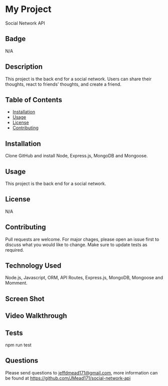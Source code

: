 # My Project       
Social Network API
  

## Badge
N/A


## Description
This project is the back end for a social network.  Users can share their thoughts, react to friends’ thoughts, and create a friend.

  
## Table of Contents
  
  * [Installation](#installation)
  * [Usage](#usage)
  * [License](#license)
  * [Contributing](#contributing)
  

## Installation
Clone GitHub and install Node, Express.js, MongoDB and Mongoose.
  
  
## Usage 
This project is the back end for a social network.


## License
N/A 
  

## Contributing
Pull requests are welcome. For major chages, please open an issue first to discuss what you would like to change. Make sure to update tests as required.
  

## Technology Used
Node.js, Javascript, ORM, API Routes, Express.js, MongoDB, Mongoose and Momment.


## Screen Shot

## Video Walkthrough



## Tests
npm run test

  
## Questions
Please send questions to jeffdmead171@gmail.com, more information can be found at https://github.com/JMead171/social-network-api